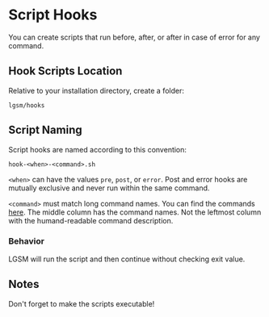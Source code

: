 # Script Hooks

You can create scripts that run before, after, or after in case of error for any command.

## Hook Scripts Location

Relative to your installation directory, create a folder:

```
lgsm/hooks
```

## Script Naming

Script hooks are named according to this convention:

```
hook-<when>-<command>.sh
```

`<when>` can have the values `pre`, `post`, or `error`. Post and error hooks are mutually exclusive and never run within the same command.

`<command>` must match long command names. You can find the commands [here](../commands/README.md). The middle column has the command names. Not the leftmost column with the humand-readable command description.

### Behavior

LGSM will run the script and then continue without checking exit value.

## Notes

Don't forget to make the scripts executable!
